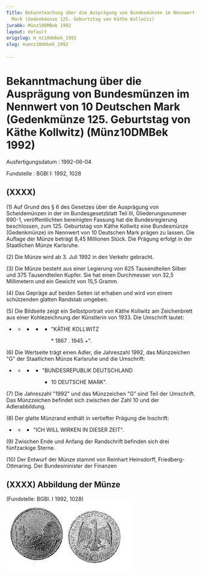 ```yaml
---
Title: Bekanntmachung über die Ausprägung von Bundesmünzen im Nennwert von 10 Deutschen
  Mark (Gedenkmünze 125. Geburtstag von Käthe Kollwitz)
jurabk: Münz10DMBek 1992
layout: default
origslug: m_nz10dmbek_1992
slug: muenz10dmbek_1992

---
```


# Bekanntmachung über die Ausprägung von Bundesmünzen im Nennwert von 10 Deutschen Mark (Gedenkmünze 125. Geburtstag von Käthe Kollwitz) (Münz10DMBek 1992)

Ausfertigungsdatum
:   1992-06-04

Fundstelle
:   BGBl I: 1992, 1028



## (XXXX)

(1) Auf Grund des § 6 des Gesetzes über die Ausprägung von Scheidemünzen in der im Bundesgesetzblatt Teil III, Gliederungsnummer 690-1, veröffentlichten bereinigten Fassung hat die Bundesregierung beschlossen, zum 125. Geburtstag von Käthe Kollwitz eine Bundesmünze (Gedenkmünze) im Nennwert von 10 Deutschen Mark prägen zu lassen. Die Auflage der Münze beträgt 8,45 Millionen Stück. Die Prägung erfolgt in der Staatlichen Münze Karlsruhe.

(2) Die Münze wird ab 3. Juli 1992 in den Verkehr gebracht.

(3) Die Münze besteht aus einer Legierung von 625 Tausendteilen Silber und 375 Tausendteilen Kupfer. Sie hat einen Durchmesser von 32,5 Millimetern und ein Gewicht von 15,5 Gramm.

(4) Das Gepräge auf beiden Seiten ist erhaben und wird von einem schützenden glatten Randstab umgeben.

(5) Die Bildseite zeigt ein Selbstportrait von Käthe Kollwitz am Zeichenbrett aus einer Kohlezeichnung der Künstlerin von 1933. Die Umschrift lautet:

*
    *
        *
            *
                *   "KÄTHE KOLLWITZ

                    \* 1867 . 1945 +".
















(6) Die Wertseite trägt einen Adler, die Jahreszahl 1992, das Münzzeichen "G" der Staatlichen Münze Karlsruhe und die Umschrift:

*
    *
        *
            *   "BUNDESREPUBLIK DEUTSCHLAND

                *   10 DEUTSCHE MARK".
















(7) Die Jahreszahl "1992" und das Münzzeichen "G" sind Teil der Umschrift. Das Münzzeichen befindet sich zwischen der Zahl 10 und der Adlerabbildung.

(8) Der glatte Münzrand enthält in vertiefter Prägung die Inschrift:

*
    *
        *   "ICH WILL WIRKEN IN DIESER ZEIT".










(9) Zwischen Ende und Anfang der Randschrift befinden sich drei fünfzackige Sterne.

(10) Der Entwurf der Münze stammt von Reinhart Heinsdorff, Friedberg-Ottmaring.
Der Bundesminister der Finanzen


## (XXXX) Abbildung der Münze

(Fundstelle: BGBl. I 1992, 1028)
![bgbl1_1992_j1028_0010.jpg](bgbl1_1992_j1028_0010.jpg)
